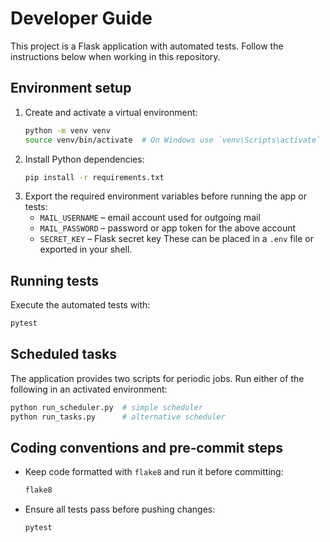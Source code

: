 
# Developer Guide

This project is a Flask application with automated tests. Follow the instructions below when working in this repository.

## Environment setup

1. Create and activate a virtual environment:
   ```bash
   python -m venv venv
   source venv/bin/activate  # On Windows use `venv\Scripts\activate`
   ```
2. Install Python dependencies:
   ```bash
   pip install -r requirements.txt
   ```
3. Export the required environment variables before running the app or tests:
   - `MAIL_USERNAME` – email account used for outgoing mail
   - `MAIL_PASSWORD` – password or app token for the above account
   - `SECRET_KEY` – Flask secret key
   These can be placed in a `.env` file or exported in your shell.

## Running tests

Execute the automated tests with:
```bash
pytest
```

## Scheduled tasks

The application provides two scripts for periodic jobs. Run either of the following in an activated environment:
```bash
python run_scheduler.py  # simple scheduler
python run_tasks.py      # alternative scheduler
```

## Coding conventions and pre‑commit steps

- Keep code formatted with `flake8` and run it before committing:
  ```bash
  flake8
  ```
- Ensure all tests pass before pushing changes:
  ```bash
  pytest
  ```
  